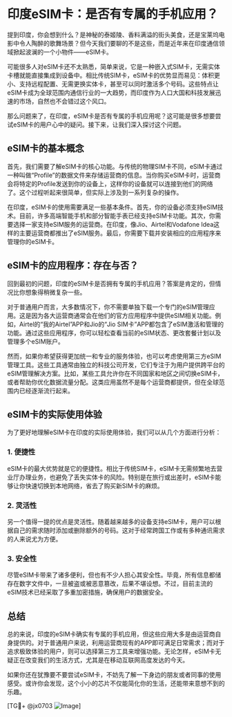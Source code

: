 # 印度eSIM卡：是否有专属的手机应用？

提到印度，你会想到什么？是神秘的泰姬陵、香料满溢的街头美食，还是宝莱坞电影中令人陶醉的歌舞场景？但今天我们要聊的不是这些，而是近年来在印度通信领域掀起波澜的一个小物件——eSIM卡。

可能很多人对eSIM卡还不太熟悉，简单来说，它是一种嵌入式SIM卡，无需实体卡槽就能直接集成到设备中。相比传统SIM卡，eSIM卡的优势显而易见：体积更小、支持远程配置、无需更换实体卡，甚至可以同时激活多个号码。这些特点让eSIM卡成为全球范围内通信行业的一大趋势，而印度作为人口大国和科技发展迅速的市场，自然也不会错过这个风口。

那么问题来了，在印度，eSIM卡是否有专属的手机应用呢？这可能是很多想要尝试eSIM卡的用户心中的疑问。接下来，让我们深入探讨这个问题。

## eSIM卡的基本概念

首先，我们需要了解eSIM卡的核心功能。与传统的物理SIM卡不同，eSIM卡通过一种叫做“Profile”的数据文件来存储运营商的信息。当你购买eSIM卡时，运营商会将特定的Profile发送到你的设备上，这样你的设备就可以连接到他们的网络了。这个过程听起来很简单，但实际上涉及到一系列复杂的操作。

在印度，eSIM卡的使用需要满足一些基本条件。首先，你的设备必须支持eSIM技术。目前，许多高端智能手机和部分智能手表已经支持eSIM卡功能。其次，你需要选择一家支持eSIM服务的运营商。在印度，像Jio、Airtel和Vodafone Idea这样的主要运营商都推出了eSIM服务。最后，你需要下载并安装相应的应用程序来管理你的eSIM卡。

## eSIM卡的应用程序：存在与否？

回到最初的问题，印度的eSIM卡是否拥有专属的手机应用？答案是肯定的，但情况比你想象得稍微复杂一些。

对于普通用户而言，大多数情况下，你不需要单独下载一个专门的eSIM管理应用。这是因为各大运营商通常会在他们的官方应用程序中提供eSIM相关功能。例如，Airtel的“我的Airtel”APP和Jio的“Jio SIM卡”APP都包含了eSIM激活和管理的功能。通过这些应用程序，你可以轻松查看当前的eSIM状态、更改套餐计划以及管理多个eSIM账户。

然而，如果你希望获得更加统一和专业的服务体验，也可以考虑使用第三方eSIM管理工具。这些工具通常由独立的科技公司开发，它们专注于为用户提供跨平台的eSIM管理解决方案。比如，某些工具允许你在不同国家和地区之间切换eSIM卡，或者帮助你优化数据流量分配。这类应用虽然不是每个运营商都提供，但在全球范围内已经逐渐流行起来。

## eSIM卡的实际使用体验

为了更好地理解eSIM卡在印度的实际使用体验，我们可以从几个方面进行分析：

### 1. **便捷性**
eSIM卡的最大优势就是它的便捷性。相比于传统SIM卡，eSIM卡无需频繁地去营业厅办理业务，也避免了丢失实体卡的风险。特别是在旅行或出差时，eSIM卡能够让你快速切换到本地网络，省去了购买新SIM卡的麻烦。

### 2. **灵活性**
另一个值得一提的优点是灵活性。随着越来越多的设备支持eSIM卡，用户可以根据自己的需求随时添加或删除额外的号码。这对于经常跨国工作或有多种通讯需求的人来说尤为方便。

### 3. **安全性**
尽管eSIM卡带来了诸多便利，但也有不少人担心其安全性。毕竟，所有信息都储存在数字文件中，一旦被盗或被恶意篡改，后果不堪设想。不过，目前主流的eSIM技术已经采取了多重加密措施，确保用户的数据安全。

## 总结

总的来说，印度的eSIM卡确实有专属的手机应用，但这些应用大多是由运营商自身提供的。对于普通用户来说，利用运营商现有的APP即可满足日常需求；而对于追求极致体验的用户，则可以选择第三方工具来增强功能。无论怎样，eSIM卡无疑正在改变我们的生活方式，尤其是在移动互联网高度发达的今天。

如果你还在犹豫要不要尝试eSIM卡，不妨先了解一下身边的朋友或者同事的使用感受。或许你会发现，这个小小的芯片不仅能简化你的生活，还能带来意想不到的乐趣。

[TG💪+ @jx0703 ![Image](https://github.com/user-attachments/assets/dbca1d08-cadb-493c-b0ec-ad6f7a83f270)]